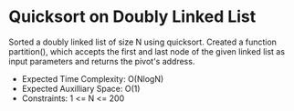 # Quicksort on Doubly Linked List
Sorted a doubly linked list of size N using quicksort. 
Created a function partition(), which accepts the first and last node of the given linked list as input parameters and returns the pivot's address. 
* Expected Time Complexity: O(NlogN)
* Expected Auxilliary Space: O(1)
* Constraints: 1 <= N <= 200

